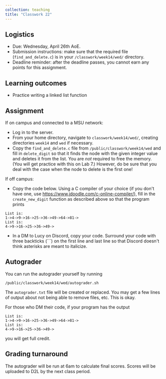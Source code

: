 ```yaml
---
collection: teaching
title: "Classwork 22"
---
```


## Logistics
* Due: Wednesday, April 26th AoE.
* Submission instructions: make sure that the required file (`find_and_delete.c`) is in your
	`/classwork/week14/wed/` directory.
* Deadline reminder: after the deadline passes, you cannot earn any points for
	this assignment.

## Learning outcomes
* Practice writing a linked list function

## Assignment

If on campus and connected to a MSU network:
* Log in to the server.
* From your home directory, navigate to `classwork/week14/wed/`, creating directories `week14`
and `wed` if necessary.
* Copy the `find_and_delete.c` file from `/public/classwork/week14/wed` and fill in
	`delete_digit` so that it finds the node with the given integer value and
    deletes it from the list. You are *not* required to free the memory. (You
    will get practice with this on Lab 7.) However, do be sure that you deal
    with the case when the node to delete is the first one!

If off campus:
* Copy the code below. Using a C compiler of your choice (if you don't have
	one, use https://www.jdoodle.com/c-online-compiler/), fill in the
	`create_new_digit` function as described above so that the program prints
```
List is:
1->4->9->16->25->36->49->64->81->
List is:
4->9->16->25->36->49->
```
* In a DM to Lucy on Discord, copy your code. Surround your code with three
    backticks (\`\`\`) on the first line and last line so that Discord doesn't
    think asterisks are meant to italicize.

## Autograder

You can run the autograder yourself by running
```
/public/classwork/week14/wed/autograder.sh
```
The `autograder.txt` file will be created or
replaced. You may get a few lines of output about not being able to remove
files, etc. This is okay.

For those who DM their code, if your program has the output
```
List is:
1->4->9->16->25->36->49->64->81->
List is:
4->9->16->25->36->49->
```
you will get full credit.

## Grading turnaround

The autograder will be run at 6am to calculate final scores. Scores will be
uploaded to D2L by the next class period.
